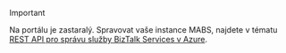 > [!IMPORTANT]
> Na portálu je zastaralý. Spravovat vaše instance MABS, najdete v tématu [REST API pro správu služby BizTalk Services v Azure](https://msdn.microsoft.com/library/azure/dn232347.aspx).
